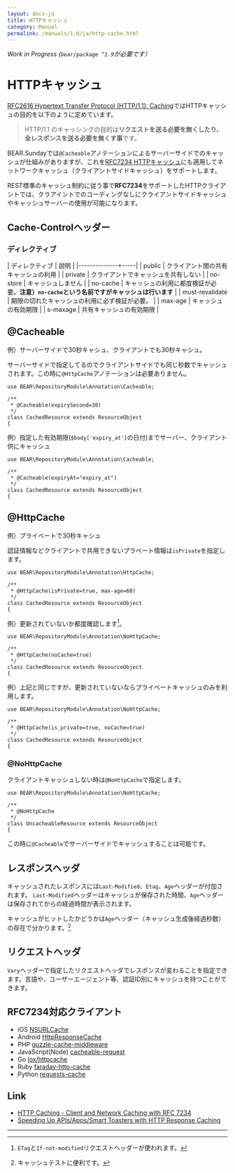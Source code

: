 ```yaml
---
layout: docs-ja
title: HTTPキャッシュ
category: Manual
permalink: /manuals/1.0/ja/http-cache.html
---
```


*Work in Progress (`bear/package ^1.9`が必要です）*

# HTTPキャッシュ

[RFC2616 Hypertext Transfer Protocol (HTTP/1.1): Caching](https://triple-underscore.github.io/RFC2616-ja.html#section-13)ではHTTPキャッシュの目的を以下のように定めています。

>  HTTP/1.1 のキャッシングの目的は**リクエストを送る必要を無くしたり、全レスポンスを送る必要を無くす事**です。

BEAR.Sundayでは`@Cacheable`アノテーションによるサーバーサイドでのキャッシュが仕組みがありますが、これを[RFC7234 HTTPキャッシュ](https://triple-underscore.github.io/RFC7234-ja.html)にも適用してネットワークキャッシュ（クライアントサイドキャッシュ）をサポートします。

REST標準のキャッシュ制約に従う事で**RFC7234**をサポートしたHTTPクライアントでは、クラアイントでのコーディングなしにクライアントサイドキャッシュやキャッシュサーバーの使用が可能になります。

## Cache-Controlヘッダー

### ディレクティブ

| ディレクティブ | 説明 |
|--------------+-----|
| public | クライアント間の共有キャッシュの利用 |
| private | クライアントでキャッシュを共有しない |
| no-store | キャッシュしません |
| no-cache | キャッシュの利用に都度検証が必要。**注意）`no-cache`という名前ですがキャッシュは行います** |
| must-revalidate | 期限の切れたキャッシュの利用に必ず検証が必要。 |
| max-age | キャッシュの有効期限 |
| s-maxage | 共有キャッシュの有効期限 |


## @Cacheable

例）サーバーサイドで30秒キャシュ、クライアントでも30秒キャシュ。

サーバーサイドで指定してるのでクライアントサイドでも同じ秒数でキャッシュされます。この時に`@HttpCache`アノテーションは必要ありません。

```php?start_inline
use BEAR\RepositoryModule\Annotation\Cacheable;

/**
 * @Cacheable(expirySecond=30)
 */
class CachedResource extends ResourceObject
{
```

例）指定した有効期限(`$body['expiry_at']`の日付)までサーバー、クライアント供にキャッシュ

```php?start_inline
use BEAR\RepositoryModule\Annotation\Cacheable;

/**
 * @Cacheable(expiryAt="expiry_at")
 */
class CachedResource extends ResourceObject
{
```

## @HttpCache


例）プライベートで30秒キャシュ

認証情報などクライアントで共用できないプラベート情報は`isPrivate`を指定します。

```php?start_inline
use BEAR\RepositoryModule\Annotation\HttpCache;

/**
 * @HttpCache(isPrivate=true, max-age=60)
 */
class CachedResource extends ResourceObject
{
```

例）更新されていないか都度確認します[^2]。

```php?start_inline
use BEAR\RepositoryModule\Annotation\NoHttpCache;

/**
 * @HttpCache(noCache=true)
 */
class CachedResource extends ResourceObject
{
```

例）上記と同じですが、更新されていないならプライベートキャッシュのみを利用します。

```php?start_inline
use BEAR\RepositoryModule\Annotation\NoHttpCache;

/**
 * @HttpCache(is_private=true, noCache=true)
 */
class CachedResource extends ResourceObject
{
```

### @NoHttpCache

クライアントキャッシュしない時は`@NoHttpCache`で指定します。

```php?start_inline
use BEAR\RepositoryModule\Annotation\NoHttpCache;

/**
 * @NoHttpCache
 */
class UncacheableResource extends ResourceObject
{
```

この時に`@Cacheable`でサーバーサイドでキャッシュすることは可能です。

## レスポンスヘッダ

キャッシュされたレスポンスには`Last-Modified`、`Etag`、`Age`ヘッダーが付加されます。
`Last-Modified`ヘッダーはキャッシュが保存された時間、`Age`ヘッダーは保存されてからの経過時間が表示されます。

キャッシュがヒットしたかどうかは`Age`ヘッダー（キャッシュ生成後経過秒数）の存在で分かります。[^1]

## リクエストヘッダ

`Vary`ヘッダーで指定したリクエストヘッダでレスポンスが変わることを指定できます。言語や、ユーザーエージェント等、認証ID別にキャッシュを持つことができます。


## RFC7234対応クライアント

 * iOS [NSURLCache](https://nshipster.com/nsurlcache/)
 * Android [HttpResponseCache](https://developer.android.com/reference/android/net/http/HttpResponseCache)
 * PHP [guzzle-cache-middleware](https://github.com/Kevinrob/guzzle-cache-middleware)
 * JavaScript(Node) [cacheable-request](https://www.npmjs.com/package/cacheable-request)
 * Go [lox/httpcache](https://github.com/lox/httpcache)
 * Ruby [faraday-http-cache](https://github.com/plataformatec/faraday-http-cache)
 * Python [requests-cache](https://pypi.org/project/requests-cache/)

## Link

 * [HTTP Caching - Client and Network Caching with RFC 7234](https://www.youtube.com/watch?v=761puUy8ir4)
 * [Speeding Up APIs/Apps/Smart Toasters with HTTP Response Caching](https://blog.apisyouwonthate.com/speeding-up-apis-apps-smart-toasters-with-http-response-caching-a67becf829c6)

----

[^1]: キャッシュテストに便利です。
[^2]: `ETag`と`If-not-modified`リクエストヘッダーが使われます。
